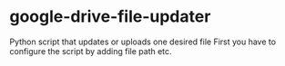 # google-drive-file-updater
Python script that updates or uploads one desired file
First you have to configure the script by adding file path etc.
